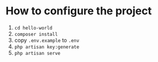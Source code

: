 # How to configure the project

1. `cd hello-world`
2. `composer install`
3. copy `.env.example` to `.env`
4. `php artisan key:generate`
5. `php artisan serve`
